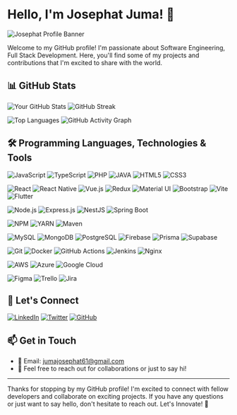 # Hello, I'm Josephat Juma! 👋

![Josephat Profile Banner](https://github.com/user-attachments/assets/b7cc4245-d60a-4160-aee4-9815a3809722)

Welcome to my GitHub profile! I'm passionate about Software Engineering, Full Stack Development. Here, you'll find some of my projects and contributions that I'm excited to share with the world.

## 📊 GitHub Stats

![Your GitHub Stats](https://github-readme-stats.vercel.app/api?username=JosephatJuma&show_icons=true&theme=radical)
![GitHub Streak](https://streak-stats.demolab.com/?user=JosephatJuma&theme=radical)

![Top Languages](https://github-readme-stats.vercel.app/api/top-langs/?username=JosephatJuma&layout=compact&theme=radical)
![GitHub Activity Graph](https://github-readme-activity-graph.cyclic.app/graph?username=JosephatJuma&theme=react-dark&hide_border=true&area=true)

## 🛠️ Programming Languages, Technologies & Tools

![JavaScript](https://img.shields.io/badge/-JavaScript-F7DF1E?style=flat-square&logo=javascript&logoColor=black)
![TypeScript](https://img.shields.io/badge/-TypeScript-3178C6?style=flat-square&logo=typescript&logoColor=white)
![PHP](https://img.shields.io/badge/-PHP-777BB4?style=flat-square&logo=php&logoColor=white)
![JAVA](https://img.shields.io/badge/-JAVA-777BB4?style=flat-square&logo=java&logoColor=white)
![HTML5](https://img.shields.io/badge/-HTML5-E34F26?style=flat-square&logo=html5&logoColor=white)
![CSS3](https://img.shields.io/badge/-CSS3-1572B6?style=flat-square&logo=css3&logoColor=white)

![React](https://img.shields.io/badge/-React-61DAFB?style=flat-square&logo=react&logoColor=black)
![React Native](https://img.shields.io/badge/-React_Native-61DAFB?style=flat-square&logo=react&logoColor=black)
![Vue.js](https://img.shields.io/badge/-Vue.js-4FC08D?style=flat-square&logo=vuedotjs&logoColor=white)
![Redux](https://img.shields.io/badge/-Redux-764ABC?style=flat-square&logo=redux&logoColor=white)
![Material UI](https://img.shields.io/badge/-Material_UI-0081CB?style=flat-square&logo=mui&logoColor=white)
![Bootstrap](https://img.shields.io/badge/-Bootstrap-7952B3?style=flat-square&logo=bootstrap&logoColor=white)
![Vite](https://img.shields.io/badge/-Vite-646CFF?style=flat-square&logo=vite&logoColor=white)
![Flutter](https://img.shields.io/badge/-Flutter-02569B?style=flat-square&logo=flutter&logoColor=white)

![Node.js](https://img.shields.io/badge/-Node.js-339933?style=flat-square&logo=nodedotjs&logoColor=white)
![Express.js](https://img.shields.io/badge/-Express.js-000000?style=flat-square&logo=express&logoColor=white)
![NestJS](https://img.shields.io/badge/-NestJS-E0234E?style=flat-square&logo=nestjs&logoColor=white)
![Spring Boot](https://img.shields.io/badge/-Spring_Boot-339933?style=flat-square&logo=spring-boot&logoColor=white)

![NPM](https://img.shields.io/badge/-NPM-F24E1E?style=flat-square&logo=npm&logoColor=white)
![YARN](https://img.shields.io/badge/-YARN-0052CC?style=flat-square&logo=yarn&logoColor=white)
![Maven](https://img.shields.io/badge/-MAVEN-0052CC?style=flat-square&logo=maven&logoColor=white)

![MySQL](https://img.shields.io/badge/-MySQL-4479A1?style=flat-square&logo=mysql&logoColor=white)
![MongoDB](https://img.shields.io/badge/-MongoDB-47A248?style=flat-square&logo=mongodb&logoColor=white)
![PostgreSQL](https://img.shields.io/badge/-PostgreSQL-4169E1?style=flat-square&logo=postgresql&logoColor=white)
![Firebase](https://img.shields.io/badge/-Firebase-FFCA28?style=flat-square&logo=firebase&logoColor=black)
![Prisma](https://img.shields.io/badge/-Prisma-2D3748?style=flat-square&logo=prisma&logoColor=white)
![Supabase](https://img.shields.io/badge/-Supabase-3ECF8E?style=flat-square&logo=supabase&logoColor=white)

![Git](https://img.shields.io/badge/-Git-F05032?style=flat-square&logo=git&logoColor=white)
![Docker](https://img.shields.io/badge/-Docker-2496ED?style=flat-square&logo=docker&logoColor=white)
![GitHub Actions](https://img.shields.io/badge/-GitHub_Actions-2088FF?style=flat-square&logo=github-actions&logoColor=white)
![Jenkins](https://img.shields.io/badge/-Jenkins-D24939?style=flat-square&logo=jenkins&logoColor=white)
![Nginx](https://img.shields.io/badge/-Nginx-009639?style=flat-square&logo=nginx&logoColor=white)

![AWS](https://img.shields.io/badge/-AWS-232F3E?style=flat-square&logo=amazon-aws&logoColor=white)
![Azure](https://img.shields.io/badge/-Azure-0089D6?style=flat-square&logo=microsoft-azure&logoColor=white)
![Google Cloud](https://img.shields.io/badge/-Google_Cloud-4285F4?style=flat-square&logo=google-cloud&logoColor=white)

![Figma](https://img.shields.io/badge/-Figma-F24E1E?style=flat-square&logo=figma&logoColor=white)
![Trello](https://img.shields.io/badge/-Trello-0052CC?style=flat-square&logo=trello&logoColor=white)
![Jira](https://img.shields.io/badge/-Jira-0052CC?style=flat-square&logo=jira&logoColor=white)

## 🤝 Let's Connect

[![LinkedIn](https://img.shields.io/badge/-LinkedIn-0A66C2?style=for-the-badge&logo=linkedin&logoColor=white)](https://www.linkedin.com/in/josephat-juma-79515521b/)
[![Twitter](https://img.shields.io/badge/-Twitter-1DA1F2?style=for-the-badge&logo=twitter&logoColor=white)](https://twitter.com/JuJosephat)
[![GitHub](https://img.shields.io/badge/-GitHub-181717?style=for-the-badge&logo=github&logoColor=white)](https://github.com/JosephatJuma)

## 📫 Get in Touch
- 📧 Email: jumajosephat61@gmail.com
- 💬 Feel free to reach out for collaborations or just to say hi!

---

Thanks for stopping by my GitHub profile! I'm excited to connect with fellow developers and collaborate on exciting projects. If you have any questions or just want to say hello, don't hesitate to reach out. Let's Innovate! 🚀
